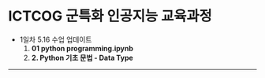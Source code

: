 # ICTCOG 군특화 인공지능 교육과정

* 1일차 5.16 수업 업데이트
  1. **01 python programming.ipynb**
  2. **2. Python 기초 문법 - Data Type**
---
